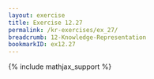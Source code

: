 ```yaml
---
layout: exercise
title: Exercise 12.27
permalink: /kr-exercises/ex_27/
breadcrumb: 12-Knowledge-Representation
bookmarkID: ex12.27
---
```


{% include mathjax_support %}
